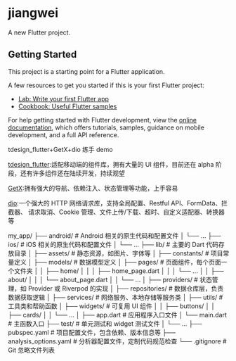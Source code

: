 # jiangwei

A new Flutter project.

## Getting Started

This project is a starting point for a Flutter application.

A few resources to get you started if this is your first Flutter project:

- [Lab: Write your first Flutter app](https://docs.flutter.dev/get-started/codelab)
- [Cookbook: Useful Flutter samples](https://docs.flutter.dev/cookbook)

For help getting started with Flutter development, view the
[online documentation](https://docs.flutter.dev/), which offers tutorials,
samples, guidance on mobile development, and a full API reference.

tdesign_flutter+GetX+dio 练手 demo

[tdesign_flutter](https://github.com/TDesignOteam/tdesign-flutter):适配移动端的组件库，拥有大量的 UI 组件，目前还在 alpha 阶段，还有许多组件还在陆续开发，持续观望

[GetX](https://github.com/jonataslaw/getx/blob/master/README.zh-cn.md):拥有强大的导航、依赖注入、状态管理等功能，上手容易

[dio](https://github.com/cfug/dio/blob/main/dio/README-ZH.md):一个强大的 HTTP 网络请求库，支持全局配置、Restful API、FormData、拦截器、 请求取消、Cookie 管理、文件上传/下载、超时、自定义适配器、转换器等

my_app/
├── android/ # Android 相关的原生代码和配置文件
│ └── ...
├── ios/ # iOS 相关的原生代码和配置文件
│ └── ...
├── lib/ # 主要的 Dart 代码存放目录
│ ├── assets/ # 静态资源，如图片、字体等
│ ├── constants/ # 项目常量定义
│ ├── models/ # 数据模型定义
│ ├── pages/ # 页面组件，每个页面一个文件夹
│ │ ├── home/
│ │ │ ├── home_page.dart
│ │ │ └── ...
│ │ ├── about/
│ │ │ └── about_page.dart
│ │ └── ...
│ ├── providers/ # 状态管理，如 Provider 或 Riverpod 的实现
│ ├── repositories/ # 数据仓库层，负责数据获取逻辑
│ ├── services/ # 网络服务、本地存储等服务类
│ ├── utils/ # 工具类和帮助函数
│ ├── widgets/ # 可复用 UI 组件
│ │ ├── buttons/
│ │ ├── cards/
│ │ └── ...
│ ├── app.dart # 应用程序入口文件
│ └── main.dart # 主函数入口
├── test/ # 单元测试和 widget 测试文件
│ └── ...
├── pubspec.yaml # 项目配置文件，包含依赖、版本信息等
├── analysis_options.yaml # 分析器配置文件，定制代码规范检查
└── .gitignore # Git 忽略文件列表
